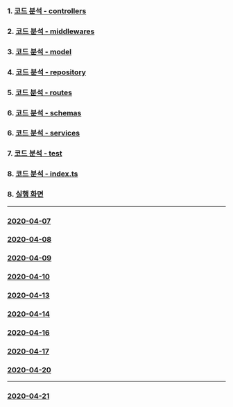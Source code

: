 ### 1. [코드 분석 - controllers](https://github.com/ckdqja135/Typescript-restful-starter/blob/master/mdfile/Controller_Analysis.md)
### 2. [코드 분석 - middlewares](https://github.com/ckdqja135/Typescript-restful-starter/blob/master/mdfile/Middlewares_Analysis.md)
### 3. [코드 분석 - model](https://github.com/ckdqja135/Typescript-restful-starter/blob/master/mdfile/Model_Analysis.md)
### 4. [코드 분석 - repository](https://github.com/ckdqja135/Typescript-restful-starter/blob/master/mdfile/Repository_Analysis.md)
### 5. [코드 분석 - routes](https://github.com/ckdqja135/Typescript-restful-starter/blob/master/mdfile/Routes_Analysis.md)
### 6. [코드 분석 - schemas](https://github.com/ckdqja135/Typescript-restful-starter/blob/master/mdfile/Schemas_Analysis.md)
### 6. [코드 분석 - services](https://github.com/ckdqja135/Typescript-restful-starter/blob/master/mdfile/Service_Analysis.md)
### 7. [코드 분석 - test](https://github.com/ckdqja135/Typescript-restful-starter/blob/master/mdfile/Test_Analysis.md)
### 8. [코드 분석 - index.ts](https://github.com/ckdqja135/Typescript-restful-starter/blob/master/mdfile/Service_Analysis.md)
### 8. [실행 화면](https://github.com/ckdqja135/Typescript-restful-starter/blob/master/mdfile/%EC%8B%A4%ED%96%89%ED%99%94%EB%A9%B4.md)
----------
### [2020-04-07](https://github.com/ckdqja135/Typescript-restful-starter/blob/master/mdfile/2020-04-07/2020-04-07.md)
### [2020-04-08](https://github.com/ckdqja135/Typescript-restful-starter/blob/master/mdfile/2020-04-08/2020-04-08.md)
### [2020-04-09](https://github.com/ckdqja135/Typescript-restful-starter/blob/master/mdfile/2020-04-09/2020-04-09.md)
### [2020-04-10](https://github.com/ckdqja135/Typescript-restful-starter/blob/master/mdfile/2020-04-10/today.md)
### [2020-04-13](https://github.com/ckdqja135/Typescript-restful-starter/blob/master/mdfile/2020-04-13/%EC%BD%94%EB%93%9C%EC%88%98%EC%A0%95.md)
### [2020-04-14](https://github.com/ckdqja135/Typescript-restful-starter/blob/master/mdfile/2020-04-14/2020-04-14.md)
### [2020-04-16](https://github.com/ckdqja135/Typescript-restful-starter/blob/master/mdfile/2020-04-16/today.md)
### [2020-04-17](https://github.com/ckdqja135/Typescript-restful-starter/blob/master/mdfile/2020-04-17/today.md)
### [2020-04-20](https://github.com/ckdqja135/Typescript-restful-starter/blob/master/mdfile/2020-04-20/today.md)
----------
### [2020-04-21](https://github.com/ckdqja135/Typescript-restful-starter/blob/master/mdfile/2020-04-21/today.md)
